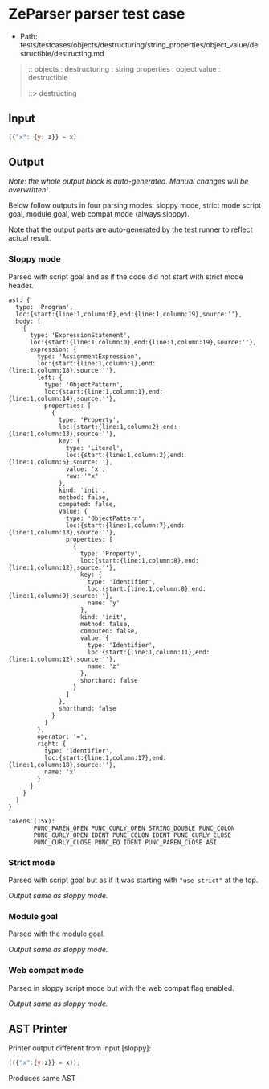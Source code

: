 # ZeParser parser test case

- Path: tests/testcases/objects/destructuring/string_properties/object_value/destructible/destructing.md

> :: objects : destructuring : string properties : object value : destructible
>
> ::> destructing

## Input

`````js
({"x": {y: z}} = x)
`````

## Output

_Note: the whole output block is auto-generated. Manual changes will be overwritten!_

Below follow outputs in four parsing modes: sloppy mode, strict mode script goal, module goal, web compat mode (always sloppy).

Note that the output parts are auto-generated by the test runner to reflect actual result.

### Sloppy mode

Parsed with script goal and as if the code did not start with strict mode header.

`````
ast: {
  type: 'Program',
  loc:{start:{line:1,column:0},end:{line:1,column:19},source:''},
  body: [
    {
      type: 'ExpressionStatement',
      loc:{start:{line:1,column:0},end:{line:1,column:19},source:''},
      expression: {
        type: 'AssignmentExpression',
        loc:{start:{line:1,column:1},end:{line:1,column:18},source:''},
        left: {
          type: 'ObjectPattern',
          loc:{start:{line:1,column:1},end:{line:1,column:14},source:''},
          properties: [
            {
              type: 'Property',
              loc:{start:{line:1,column:2},end:{line:1,column:13},source:''},
              key: {
                type: 'Literal',
                loc:{start:{line:1,column:2},end:{line:1,column:5},source:''},
                value: 'x',
                raw: '"x"'
              },
              kind: 'init',
              method: false,
              computed: false,
              value: {
                type: 'ObjectPattern',
                loc:{start:{line:1,column:7},end:{line:1,column:13},source:''},
                properties: [
                  {
                    type: 'Property',
                    loc:{start:{line:1,column:8},end:{line:1,column:12},source:''},
                    key: {
                      type: 'Identifier',
                      loc:{start:{line:1,column:8},end:{line:1,column:9},source:''},
                      name: 'y'
                    },
                    kind: 'init',
                    method: false,
                    computed: false,
                    value: {
                      type: 'Identifier',
                      loc:{start:{line:1,column:11},end:{line:1,column:12},source:''},
                      name: 'z'
                    },
                    shorthand: false
                  }
                ]
              },
              shorthand: false
            }
          ]
        },
        operator: '=',
        right: {
          type: 'Identifier',
          loc:{start:{line:1,column:17},end:{line:1,column:18},source:''},
          name: 'x'
        }
      }
    }
  ]
}

tokens (15x):
       PUNC_PAREN_OPEN PUNC_CURLY_OPEN STRING_DOUBLE PUNC_COLON
       PUNC_CURLY_OPEN IDENT PUNC_COLON IDENT PUNC_CURLY_CLOSE
       PUNC_CURLY_CLOSE PUNC_EQ IDENT PUNC_PAREN_CLOSE ASI
`````

### Strict mode

Parsed with script goal but as if it was starting with `"use strict"` at the top.

_Output same as sloppy mode._

### Module goal

Parsed with the module goal.

_Output same as sloppy mode._

### Web compat mode

Parsed in sloppy script mode but with the web compat flag enabled.

_Output same as sloppy mode._

## AST Printer

Printer output different from input [sloppy]:

````js
(({"x":{y:z}} = x));
````

Produces same AST
